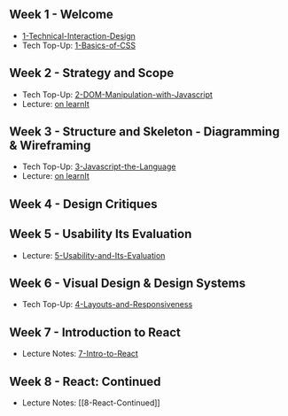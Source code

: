 ## Week 1 - Welcome
- [1-Technical-Interaction-Design](Lectures/1-Technical-Interaction-Design.pdf)
- Tech Top-Up: [1-Basics-of-CSS](Tech-TopUps/1-Basics-of-CSS.md)

## Week 2 - Strategy and Scope
- Tech Top-Up: [2-DOM-Manipulation-with-Javascript](Tech-TopUps/2-DOM-Manipulation-with-Javascript.md)
- Lecture: [on learnIt](https://learnit.itu.dk/mod/resource/view.php?id=188237)

## Week 3 - Structure and Skeleton - Diagramming & Wireframing
- Tech Top-Up: [3-Javascript-the-Language](Tech-TopUps/3-Javascript-the-Language.md)
- Lecture: [on learnIt](https://learnit.itu.dk/mod/resource/view.php?id=188758)

## Week 4 - Design Critiques


## Week 5 - Usability Its Evaluation
- Lecture: [5-Usability-and-Its-Evaluation](Lectures/5-Usability-and-Its-Evaluation.md)

## Week 6 - Visual Design & Design Systems
- Tech Top-Up: [4-Layouts-and-Responsiveness](Tech-TopUps/4-Layouts-and-Responsiveness.md)

## Week 7 - Introduction to React
- Lecture Notes: [7-Intro-to-React](Lectures/7-Intro-to-React.md)

## Week 8 - React: Continued
- Lecture Notes: [[8-React-Continued]]

